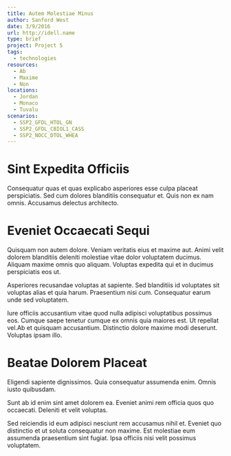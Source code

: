 ```yaml
---
title: Autem Molestiae Minus
author: Sanford West
date: 3/9/2016
url: http://idell.name
type: brief
project: Project 5
tags:
  - technologies
resources:
  - Ab
  - Maxime
  - Non
locations:
  - Jordan
  - Monaco
  - Tuvalu
scenarios:
  - SSP2_GFDL_HTOL_GN
  - SSP2_GFDL_CBIOL1_CASS
  - SSP2_NOCC_DTOL_WHEA
---
```


# Sint Expedita Officiis
Consequatur quas et quas explicabo asperiores esse culpa placeat perspiciatis. Sed cum dolores blanditiis consequatur et. Quis non ex nam omnis. Accusamus delectus architecto.

# Eveniet Occaecati Sequi
Quisquam non autem dolore. Veniam veritatis eius et maxime aut. Animi velit dolorem blanditiis deleniti molestiae vitae dolor voluptatem ducimus. Aliquam maxime omnis quo aliquam. Voluptas expedita qui et in ducimus perspiciatis eos ut.
 Asperiores recusandae voluptas at sapiente. Sed blanditiis id voluptates sit voluptas alias et quia harum. Praesentium nisi cum. Consequatur earum unde sed voluptatem.
 Iure officiis accusantium vitae quod nulla adipisci voluptatibus possimus eos. Cumque saepe tenetur cumque ex omnis quia maiores est. Ut repellat vel.Ab et quisquam accusantium. Distinctio dolore maxime modi deserunt. Voluptas ipsam illo.

# Beatae Dolorem Placeat
Eligendi sapiente dignissimos. Quia consequatur assumenda enim. Omnis iusto quibusdam.
 Sunt ab id enim sint amet dolorem ea. Eveniet animi rem officia quos quo occaecati. Deleniti et velit voluptas.
 Sed reiciendis id eum adipisci nesciunt rem accusamus nihil et. Eveniet quo distinctio et ut soluta consequatur non maxime. Est molestiae eum assumenda praesentium sint fugiat. Ipsa officiis nisi velit possimus voluptatem.
